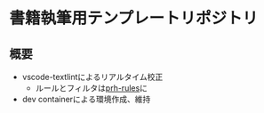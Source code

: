 # 書籍執筆用テンプレートリポジトリ

## 概要

* vscode-textlintによるリアルタイム校正
  * ルールとフィルタは[prh-rules](./prh-rules)に
* dev containerによる環境作成、維持
